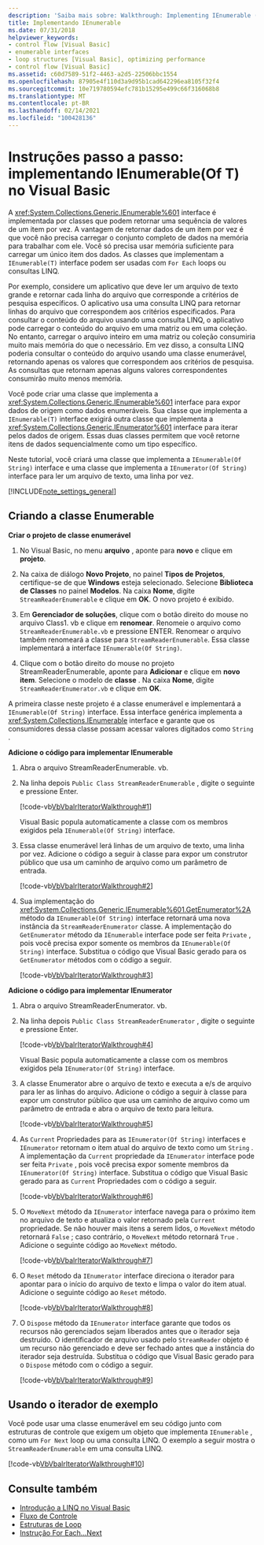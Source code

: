 ```yaml
---
description: 'Saiba mais sobre: Walkthrough: Implementing IEnumerable (Of T) in Visual Basic'
title: Implementando IEnumerable
ms.date: 07/31/2018
helpviewer_keywords:
- control flow [Visual Basic]
- enumerable interfaces
- loop structures [Visual Basic], optimizing performance
- control flow [Visual Basic]
ms.assetid: c60d7589-51f2-4463-a2d5-22506bbc1554
ms.openlocfilehash: 87905e4f110d3a9d95b1cad642296ea8105f32f4
ms.sourcegitcommit: 10e719780594efc781b15295e499c66f316068b8
ms.translationtype: MT
ms.contentlocale: pt-BR
ms.lasthandoff: 02/14/2021
ms.locfileid: "100428136"
---
```

# <a name="walkthrough-implementing-ienumerableof-t-in-visual-basic"></a>Instruções passo a passo: implementando IEnumerable(Of T) no Visual Basic

A <xref:System.Collections.Generic.IEnumerable%601> interface é implementada por classes que podem retornar uma sequência de valores de um item por vez. A vantagem de retornar dados de um item por vez é que você não precisa carregar o conjunto completo de dados na memória para trabalhar com ele. Você só precisa usar memória suficiente para carregar um único item dos dados. As classes que implementam a `IEnumerable(T)` interface podem ser usadas com `For Each` loops ou consultas LINQ.  
  
 Por exemplo, considere um aplicativo que deve ler um arquivo de texto grande e retornar cada linha do arquivo que corresponde a critérios de pesquisa específicos. O aplicativo usa uma consulta LINQ para retornar linhas do arquivo que correspondem aos critérios especificados. Para consultar o conteúdo do arquivo usando uma consulta LINQ, o aplicativo pode carregar o conteúdo do arquivo em uma matriz ou em uma coleção. No entanto, carregar o arquivo inteiro em uma matriz ou coleção consumiria muito mais memória do que o necessário. Em vez disso, a consulta LINQ poderia consultar o conteúdo do arquivo usando uma classe enumerável, retornando apenas os valores que correspondem aos critérios de pesquisa. As consultas que retornam apenas alguns valores correspondentes consumirão muito menos memória.  
  
 Você pode criar uma classe que implementa a <xref:System.Collections.Generic.IEnumerable%601> interface para expor dados de origem como dados enumeráveis. Sua classe que implementa a `IEnumerable(T)` interface exigirá outra classe que implementa a <xref:System.Collections.Generic.IEnumerator%601> interface para iterar pelos dados de origem. Essas duas classes permitem que você retorne itens de dados sequencialmente como um tipo específico.  
  
 Neste tutorial, você criará uma classe que implementa a `IEnumerable(Of String)` interface e uma classe que implementa a `IEnumerator(Of String)` interface para ler um arquivo de texto, uma linha por vez.  
  
[!INCLUDE[note_settings_general](~/includes/note-settings-general-md.md)]  
  
## <a name="creating-the-enumerable-class"></a>Criando a classe Enumerable  
  
**Criar o projeto de classe enumerável**

1. No Visual Basic, no menu **arquivo** , aponte para **novo** e clique em **projeto**.

1. Na caixa de diálogo **Novo Projeto**, no painel **Tipos de Projetos**, certifique-se de que **Windows** esteja selecionado. Selecione **Biblioteca de Classes** no painel **Modelos**. Na caixa **Nome**, digite `StreamReaderEnumerable` e clique em **OK**. O novo projeto é exibido.

1. Em **Gerenciador de soluções**, clique com o botão direito do mouse no arquivo Class1. vb e clique em **renomear**. Renomeie o arquivo como `StreamReaderEnumerable.vb` e pressione ENTER. Renomear o arquivo também renomeará a classe para `StreamReaderEnumerable`. Essa classe implementará a interface `IEnumerable(Of String)`.

1. Clique com o botão direito do mouse no projeto StreamReaderEnumerable, aponte para **Adicionar** e clique em **novo item**. Selecione o modelo de **classe** . Na caixa **Nome**, digite `StreamReaderEnumerator.vb` e clique em **OK**.

 A primeira classe neste projeto é a classe enumerável e implementará a `IEnumerable(Of String)` interface. Essa interface genérica implementa a <xref:System.Collections.IEnumerable> interface e garante que os consumidores dessa classe possam acessar valores digitados como `String` .  
  
**Adicione o código para implementar IEnumerable**

1. Abra o arquivo StreamReaderEnumerable. vb.

2. Na linha depois `Public Class StreamReaderEnumerable` , digite o seguinte e pressione Enter.

     [!code-vb[VbVbalrIteratorWalkthrough#1](~/samples/snippets/visualbasic/VS_Snippets_VBCSharp/VbVbalrIteratorWalkthrough/VB/StreamReaderIterator.vb#1)]

   Visual Basic popula automaticamente a classe com os membros exigidos pela `IEnumerable(Of String)` interface.
  
3. Essa classe enumerável lerá linhas de um arquivo de texto, uma linha por vez. Adicione o código a seguir à classe para expor um construtor público que usa um caminho de arquivo como um parâmetro de entrada.

     [!code-vb[VbVbalrIteratorWalkthrough#2](~/samples/snippets/visualbasic/VS_Snippets_VBCSharp/VbVbalrIteratorWalkthrough/VB/StreamReaderIterator.vb#2)]

4. Sua implementação do <xref:System.Collections.Generic.IEnumerable%601.GetEnumerator%2A> método da `IEnumerable(Of String)` interface retornará uma nova instância da `StreamReaderEnumerator` classe. A implementação do `GetEnumerator` método da `IEnumerable` interface pode ser feita `Private` , pois você precisa expor somente os membros da `IEnumerable(Of String)` interface. Substitua o código que Visual Basic gerado para os `GetEnumerator` métodos com o código a seguir.

     [!code-vb[VbVbalrIteratorWalkthrough#3](~/samples/snippets/visualbasic/VS_Snippets_VBCSharp/VbVbalrIteratorWalkthrough/VB/StreamReaderIterator.vb#3)]  
  
**Adicione o código para implementar IEnumerator**

1. Abra o arquivo StreamReaderEnumerator. vb.

2. Na linha depois `Public Class StreamReaderEnumerator` , digite o seguinte e pressione Enter.

     [!code-vb[VbVbalrIteratorWalkthrough#4](~/samples/snippets/visualbasic/VS_Snippets_VBCSharp/VbVbalrIteratorWalkthrough/VB/StreamReaderIterator.vb#4)]

   Visual Basic popula automaticamente a classe com os membros exigidos pela `IEnumerator(Of String)` interface.

3. A classe Enumerator abre o arquivo de texto e executa a e/s de arquivo para ler as linhas do arquivo. Adicione o código a seguir à classe para expor um construtor público que usa um caminho de arquivo como um parâmetro de entrada e abra o arquivo de texto para leitura.

     [!code-vb[VbVbalrIteratorWalkthrough#5](~/samples/snippets/visualbasic/VS_Snippets_VBCSharp/VbVbalrIteratorWalkthrough/VB/StreamReaderIterator.vb#5)]

4. As `Current` Propriedades para as `IEnumerator(Of String)` interfaces e `IEnumerator` retornam o item atual do arquivo de texto como um `String` . A implementação da `Current` propriedade da `IEnumerator` interface pode ser feita `Private` , pois você precisa expor somente membros da `IEnumerator(Of String)` interface. Substitua o código que Visual Basic gerado para as `Current` Propriedades com o código a seguir.

     [!code-vb[VbVbalrIteratorWalkthrough#6](~/samples/snippets/visualbasic/VS_Snippets_VBCSharp/VbVbalrIteratorWalkthrough/VB/StreamReaderIterator.vb#6)]

5. O `MoveNext` método da `IEnumerator` interface navega para o próximo item no arquivo de texto e atualiza o valor retornado pela `Current` propriedade. Se não houver mais itens a serem lidos, o `MoveNext` método retornará `False` ; caso contrário, o `MoveNext` método retornará `True` . Adicione o seguinte código ao `MoveNext` método.

     [!code-vb[VbVbalrIteratorWalkthrough#7](~/samples/snippets/visualbasic/VS_Snippets_VBCSharp/VbVbalrIteratorWalkthrough/VB/StreamReaderIterator.vb#7)]

6. O `Reset` método da `IEnumerator` interface direciona o iterador para apontar para o início do arquivo de texto e limpa o valor do item atual. Adicione o seguinte código ao `Reset` método.

     [!code-vb[VbVbalrIteratorWalkthrough#8](~/samples/snippets/visualbasic/VS_Snippets_VBCSharp/VbVbalrIteratorWalkthrough/VB/StreamReaderIterator.vb#8)]

7. O `Dispose` método da `IEnumerator` interface garante que todos os recursos não gerenciados sejam liberados antes que o iterador seja destruído. O identificador de arquivo usado pelo `StreamReader` objeto é um recurso não gerenciado e deve ser fechado antes que a instância do iterador seja destruída. Substitua o código que Visual Basic gerado para o `Dispose` método com o código a seguir.

     [!code-vb[VbVbalrIteratorWalkthrough#9](~/samples/snippets/visualbasic/VS_Snippets_VBCSharp/VbVbalrIteratorWalkthrough/VB/StreamReaderIterator.vb#9)]
  
## <a name="using-the-sample-iterator"></a>Usando o iterador de exemplo

 Você pode usar uma classe enumerável em seu código junto com estruturas de controle que exigem um objeto que implementa `IEnumerable` , como um `For Next` loop ou uma consulta LINQ. O exemplo a seguir mostra o `StreamReaderEnumerable` em uma consulta LINQ.  
  
 [!code-vb[VbVbalrIteratorWalkthrough#10](~/samples/snippets/visualbasic/VS_Snippets_VBCSharp/VbVbalrIteratorWalkthrough/VB/Module1.vb#10)]  
  
## <a name="see-also"></a>Consulte também

- [Introdução a LINQ no Visual Basic](../linq/introduction-to-linq.md)
- [Fluxo de Controle](index.md)
- [Estruturas de Loop](loop-structures.md)
- [Instrução For Each...Next](../../../language-reference/statements/for-each-next-statement.md)
